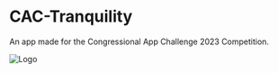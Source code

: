 # CAC-Tranquility

An app made for the Congressional App Challenge 2023 Competition.

![Logo](https://github.com/Pintoe/CAC-Tranquility/blob/master/assets/images/Tranquility.jpg?raw=true)

